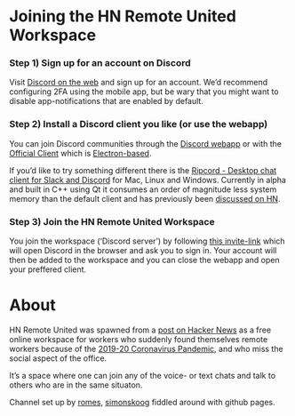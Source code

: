   <h1>Joining the HN Remote United Workspace</h1>

  <div class="entry">
    <h3 id="step-1-sign-up-for-an-account-on-discord">Step 1) Sign up for an account on Discord</h3>

<p>Visit <a href="https://discordapp.com/">Discord on the web</a> and sign up for an account. We’d recommend configuring 2FA using the mobile app, but be wary that you might want to disable app-notifications that are enabled by default.</p>

<h3 id="step-2-install-a-discord-client-you-like-or-use-the-webapp">Step 2) Install a Discord client you like (or use the webapp)</h3>

<p>You can join Discord communities through the <a href="https://discordapp.com/app">Discord webapp</a> or with the <a href="https://discordapp.com/download">Official Client</a> which is <a href="https://en.wikipedia.org/wiki/Electron_(software_framework)">Electron-based</a>.</p>

<p>If you’d like to try something different there is the <a href="https://cancel.fm/ripcord/">Ripcord - Desktop chat client for Slack and Discord</a> for Mac, Linux and Windows. Currently in alpha and built in C++ using Qt it consumes an order of magnitude less system memory than the default client and has previously been <a href="https://news.ycombinator.com/item?id=19617699">discussed on HN</a>.</p>

<h3 id="step-3-join-the-hn-remote-united-workspace">Step 3) Join the HN Remote United Workspace</h3>

<p>You join the workspace (‘Discord server’) by following <a href="https://discord.gg/2JtHmBa">this invite-link</a> which will open Discord in the browser and ask you to sign in. Your account will then be added to the workspace and you can close the webapp and open your preffered client.</p>


  </div>
</article>
<h1>About</h1>

  <div class="entry">
    <p>HN Remote United was spawned from a <a href="https://news.ycombinator.com/item?id=22569404">post on Hacker News</a> as a free online workspace for workers who suddenly found themselves remote workers because of the <a href="https://en.wikipedia.org/wiki/2019%E2%80%9320_coronavirus_pandemic">2019-20 Coronavirus Pandemic</a>, and who miss the social aspect of the office.</p>

<p>It’s a space where one can join any of the voice- or text chats and talk to others who are in the same situaton.</p>

<p>Channel set up by <a href="https://medium.com/@rodrigo.m.mesquita">romes</a>, <a href="https://news.ycombinator.com/user?id=simonskoog">simonskoog</a> fiddled around with github pages. 

  </div>
